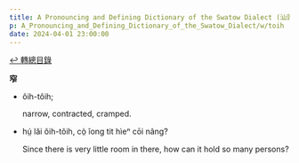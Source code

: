 ```yaml
---
title: A Pronouncing and Defining Dictionary of the Swatow Dialect (汕頭方言音義字典) / toih
p: A_Pronouncing_and_Defining_Dictionary_of_the_Swatow_Dialect/w/toih
date: 2024-04-01 23:00:00
---
```


[↩️ 轉總目錄](/A_Pronouncing_and_Defining_Dictionary_of_the_Swatow_Dialect)


**窄**

- ôih-tôih;

  narrow, contracted, cramped.

- hṳ́ lăi ôih-tôih, cò̤ îong tit hìeⁿ cōi nâng?

  Since there is very little room in there, how can it hold so many persons?
